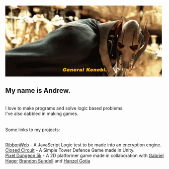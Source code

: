 ![Kenobi](kenobi.gif)

 ## My name is Andrew.

<br>
I love to make programs and solve logic based problems. <br>
I've also dabbled in making games. <br>
<br>
<br> 
Some links to my projects: <br>
<br>

[RibbonWeb](https://ribbonweb.net/Index.html) - A JavaScript Logic test to be made into an encryption engine. <br>
[Closed Circuit](https://closedcircuitgame.net/Index.html) - A Simple Tower Defence Game made in Unity. <br>
[Pixel Dungeon 5k](https://pixeldungeon5k.com/Index.html) - A 2D platformer game made in collaboration with [Gabriel Hager](https://github.com/gabrielhager) [Brandon Sundell](https://github.com/BrandonSundell) and [Hanzel Gotia](https://github.com/hgotia)

<!--
**Makairo/Makairo** is a ✨ _special_ ✨ repository because its `README.md` (this file) appears on your GitHub profile.

Here are some ideas to get you started:

- 🔭 I’m currently working on ...
- 🌱 I’m currently learning ...
- 👯 I’m looking to collaborate on ...
- 🤔 I’m looking for help with ...
- 💬 Ask me about ...
- 📫 How to reach me: ...
- 😄 Pronouns: ...
- ⚡ Fun fact: ...
-->
